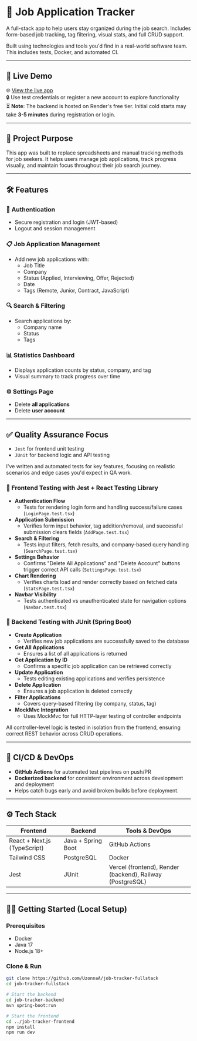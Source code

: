 # 🧾 Job Application Tracker

A full-stack app to help users stay organized during the job search. Includes form-based job tracking, tag filtering, visual stats, and full CRUD support.

Built using technologies and tools you'd find in a real-world software team. This includes tests, Docker, and automated CI.

---

## 🚀 Live Demo

🌐 [View the live app](https://job-tracker-fullstack-rouge.vercel.app)  
🔒 Use test credentials or register a new account to explore functionality  
⏳ **Note**: The backend is hosted on Render's free tier. Initial cold starts may take **3-5 minutes** during registration or login.

---

## 🎯 Project Purpose

This app was built to replace spreadsheets and manual tracking methods for job seekers. It helps users manage job applications, track progress visually, and maintain focus throughout their job search journey.

---

## 🛠️ Features

### 🔐 **Authentication**
- Secure registration and login (JWT-based)
- Logout and session management

### 📋 **Job Application Management**
- Add new job applications with:
  - Job Title
  - Company
  - Status (Applied, Interviewing, Offer, Rejected)
  - Date
  - Tags (Remote, Junior, Contract, JavaScript)

### 🔍 **Search & Filtering**
- Search applications by:
  - Company name
  - Status
  - Tags

### 📊 **Statistics Dashboard**
- Displays application counts by status, company, and tag
- Visual summary to track progress over time

### ⚙️ **Settings Page**
- Delete **all applications**
- Delete **user account**

---

## ✅ Quality Assurance Focus

- `Jest` for frontend unit testing
- `JUnit` for backend logic and API testing

I've written and automated tests for key features, focusing on realistic scenarios and edge cases you'd expect in QA work.

### 🧪 Frontend Testing with Jest + React Testing Library

- **Authentication Flow**
  - Tests for rendering login form and handling success/failure cases (`LoginPage.test.tsx`)
- **Application Submission**
  - Verifies form input behavior, tag addition/removal, and successful submission clears fields (`AddPage.test.tsx`)
- **Search & Filtering**
  - Tests input filters, fetch results, and company-based query handling (`SearchPage.test.tsx`)
- **Settings Behavior**
  - Confirms "Delete All Applications" and "Delete Account" buttons trigger correct API calls (`SettingsPage.test.tsx`)
- **Chart Rendering**
  - Verifies charts load and render correctly based on fetched data (`StatsPage.test.tsx`)
- **Navbar Visibility**
  - Tests authenticated vs unauthenticated state for navigation options (`Navbar.test.tsx`)

### 🔧 Backend Testing with JUnit (Spring Boot)

- **Create Application**
  - Verifies new job applications are successfully saved to the database
- **Get All Applications**
  - Ensures a list of all applications is returned
- **Get Application by ID**
  - Confirms a specific job application can be retrieved correctly
- **Update Application**
  - Tests editing existing applications and verifies persistence
- **Delete Application**
  - Ensures a job application is deleted correctly
- **Filter Applications**
  - Covers query-based filtering (by company, status, tag)
- **MockMvc Integration**
  - Uses MockMvc for full HTTP-layer testing of controller endpoints

All controller-level logic is tested in isolation from the frontend, ensuring correct REST behavior across CRUD operations.

---

## 🔁 CI/CD & DevOps

- **GitHub Actions** for automated test pipelines on push/PR
- **Dockerized backend** for consistent environment across development and deployment
- Helps catch bugs early and avoid broken builds before deployment.

---

## ⚙️ Tech Stack

| Frontend | Backend | Tools & DevOps |
|----------|---------|----------------|
| React + Next.js (TypeScript) | Java + Spring Boot | GitHub Actions |
| Tailwind CSS | PostgreSQL | Docker |
| Jest | JUnit | Vercel (frontend), Render (backend), Railway (PostgreSQL) |

---

## 🧑‍💻 Getting Started (Local Setup)

### Prerequisites
- Docker
- Java 17
- Node.js 18+

### Clone & Run

```bash
git clone https://github.com/UzonnaA/job-tracker-fullstack
cd job-tracker-fullstack

# Start the backend
cd job-tracker-backend
mvn spring-boot:run

# Start the frontend
cd ../job-tracker-frontend
npm install
npm run dev
```
